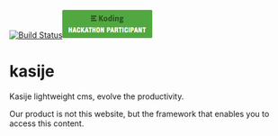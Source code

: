 [![Build Status](https://travis-ci.org/touwolf/kasije.svg?branch=master)](https://travis-ci.org/touwolf/kasije)[![Koding Hackathon Badge](/koding_hackathon_badge.png?raw=true "Koding Hackathon Badge")](https://koding.com/Hackathon)


# kasije
Kasije lightweight cms, evolve the productivity.

Our product is not this website, but the framework that enables you to access this content.
